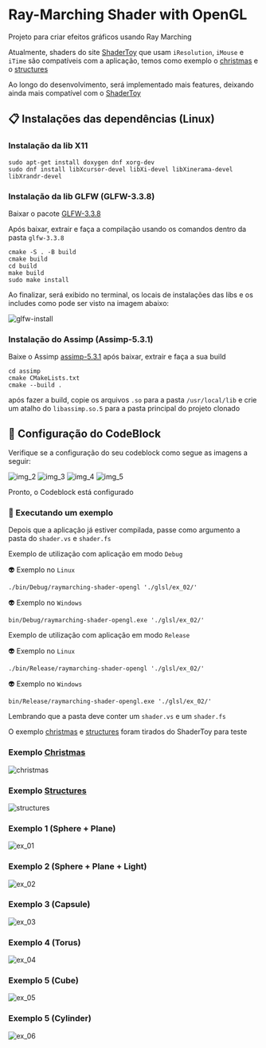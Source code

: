 # Ray-Marching Shader with OpenGL

Projeto para criar efeitos gráficos usando Ray Marching

Atualmente, shaders do site [ShaderToy](https://www.shadertoy.com/) que usam ```iResolution```, ```iMouse``` e ```iTime``` são compatíveis com a aplicação, temos como exemplo o [christmas](https://www.shadertoy.com/view/3dVfDc) e o [structures](https://www.shadertoy.com/view/Ms2SDc)

Ao longo do desenvolvimento, será implementado mais features, deixando ainda mais compatível com o [ShaderToy](https://www.shadertoy.com/)

## 📋 Instalações das dependências (Linux)

### Instalação da lib X11

```
sudo apt-get install doxygen dnf xorg-dev
sudo dnf install libXcursor-devel libXi-devel libXinerama-devel libXrandr-devel
```

### Instalação da lib GLFW (GLFW-3.3.8)

Baixar o pacote [GLFW-3.3.8](https://www.glfw.org/download)

Após baixar, extrair e faça a compilação usando os comandos dentro da pasta ```glfw-3.3.8```

```
cmake -S . -B build
cmake build
cd build
make build
sudo make install
```

Ao finalizar, será exibido no terminal, os locais de instalações das libs e os includes como pode ser visto na imagem abaixo:

![glfw-install](./images/img_1.png)

### Instalação do Assimp (Assimp-5.3.1)

Baixe o Assimp [assimp-5.3.1](https://github.com/assimp/assimp)
após baixar, extrair e faça a sua build

```
cd assimp
cmake CMakeLists.txt 
cmake --build .
```

após fazer a build, copie os arquivos ```.so``` para a pasta ```/usr/local/lib``` e crie um atalho do ```libassimp.so.5``` para a 
pasta principal do projeto clonado

## 🔧 Configuração do CodeBlock

Verifique se a configuração do seu codeblock como segue as imagens a seguir:

![img_2](./images/img_2.png)
![img_3](./images/img_3.png)
![img_4](./images/img_4.png)
![img_5](./images/img_5.png)

Pronto, o Codeblock está configurado

### 🚀 Executando um exemplo

Depois que a aplicação já estiver compilada, passe como argumento a pasta do ```shader.vs``` e ```shader.fs```

Exemplo de utilização com aplicação em modo ```Debug``` 

👽 Exemplo no ```Linux```
```
./bin/Debug/raymarching-shader-opengl './glsl/ex_02/'
```

👽 Exemplo no ```Windows```
```
bin/Debug/raymarching-shader-opengl.exe './glsl/ex_02/'
```

Exemplo de utilização com aplicação em modo ```Release```

👽 Exemplo no ```Linux```
```
./bin/Release/raymarching-shader-opengl './glsl/ex_02/'
```

👽 Exemplo no ```Windows```
```
bin/Release/raymarching-shader-opengl.exe './glsl/ex_02/'
```

Lembrando que a pasta deve conter um ```shader.vs``` e um ```shader.fs```


O exemplo [christmas](https://www.shadertoy.com/view/3dVfDc) e [structures](https://www.shadertoy.com/view/Ms2SDc) foram tirados do ShaderToy para teste

### Exemplo [Christmas](https://www.shadertoy.com/view/3dVfDc)

![christmas](./images/christmas.gif)

### Exemplo [Structures](https://www.shadertoy.com/view/Ms2SDc)

![structures](./images/structures.gif)

### Exemplo 1 (Sphere + Plane)
![ex_01](./images/ex_01.png)

### Exemplo 2 (Sphere + Plane + Light)
![ex_02](./images/ex_02.gif)

### Exemplo 3 (Capsule)
![ex_03](./images/ex_03.gif)

### Exemplo 4 (Torus)
![ex_04](./images/ex_04.gif)

### Exemplo 5 (Cube)
![ex_05](./images/ex_05.gif)

### Exemplo 5 (Cylinder)
![ex_06](./images/ex_06.gif)

